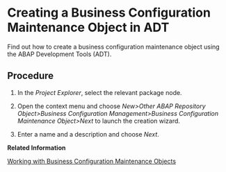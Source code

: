 <!-- loio119653094e46462eba2083c5be43aded -->

# Creating a Business Configuration Maintenance Object in ADT

Find out how to create a business configuration maintenance object using the ABAP Development Tools \(ADT\).



<a name="loio119653094e46462eba2083c5be43aded__section_qxx_3m2_yqb"/>

## Procedure

1.  In the *Project Explorer*, select the relevant package node.

2.  Open the context menu and choose *New\>Other ABAP Repository Object\>Business Configuration Management\>Business Configuration Maintenance Object\>Next* to launch the creation wizard.

3.  Enter a name and a description and choose *Next*.


**Related Information**  


[Working with Business Configuration Maintenance Objects](https://help.sap.com/viewer/5371047f1273405bb46725a417f95433/Cloud/en-US/e570fee3db344358926ad11ba3b3a531.html)

